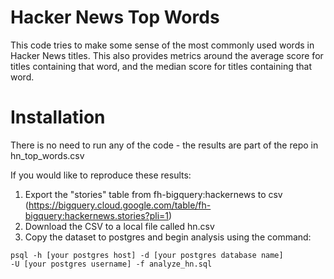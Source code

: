 # Hacker News Top Words
This code tries to make some sense of the most commonly used words in Hacker News titles. This also provides metrics around the average score for titles containing that word, and the median score for titles containing that word.

# Installation
There is no need to run any of the code - the results are part of the repo in hn_top_words.csv

If you would like to reproduce these results:

1. Export the "stories" table from fh-bigquery:hackernews to csv  (https://bigquery.cloud.google.com/table/fh-bigquery:hackernews.stories?pli=1)
2. Download the CSV to a local file called hn.csv
3. Copy the dataset to postgres and begin analysis using the command: 

<code>psql -h [your postgres host] -d [your postgres database name] -U [your postgres username] -f analyze_hn.sql</code>
